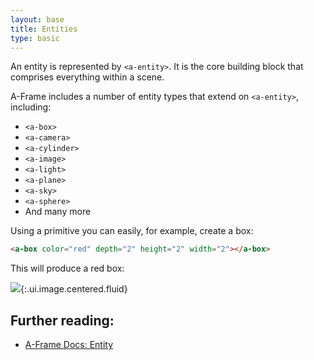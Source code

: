 ```yaml
---
layout: base
title: Entities
type: basic
---
```


An entity is represented by `<a-entity>`. It is the core building block that comprises everything within a scene.

A-Frame includes a number of entity types that extend on `<a-entity>`, including:

- `<a-box>`
- `<a-camera>`
- `<a-cylinder>`
- `<a-image>`
- `<a-light>`
- `<a-plane>`
- `<a-sky>`
- `<a-sphere>`
- And many more

Using a primitive you can easily, for example, create a box:

```html
<a-box color="red" depth="2" height="2" width="2"></a-box>
```

This will produce a red box:

![](https://i.imgur.com/AHq1KUf.png){:.ui.image.centered.fluid}


## Further reading:

- [A-Frame Docs: Entity](https://aframe.io/docs/0.2.0/core/entity.html)
